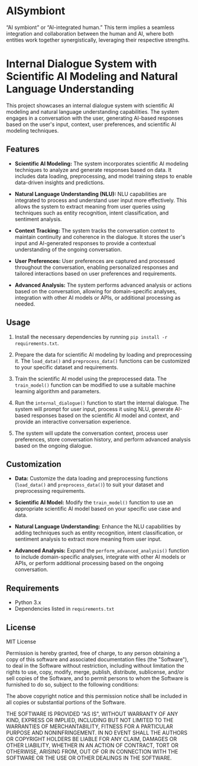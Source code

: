# AISymbiont
“AI symbiont” or “AI-integrated human.” This term implies a seamless integration and collaboration between the human and AI, where both entities work together synergistically, leveraging their respective strengths. 
# Internal Dialogue System with Scientific AI Modeling and Natural Language Understanding

This project showcases an internal dialogue system with scientific AI modeling and natural language understanding capabilities. The system engages in a conversation with the user, generating AI-based responses based on the user's input, context, user preferences, and scientific AI modeling techniques.

## Features

- **Scientific AI Modeling:** The system incorporates scientific AI modeling techniques to analyze and generate responses based on data. It includes data loading, preprocessing, and model training steps to enable data-driven insights and predictions.

- **Natural Language Understanding (NLU):** NLU capabilities are integrated to process and understand user input more effectively. This allows the system to extract meaning from user queries using techniques such as entity recognition, intent classification, and sentiment analysis.

- **Context Tracking:** The system tracks the conversation context to maintain continuity and coherence in the dialogue. It stores the user's input and AI-generated responses to provide a contextual understanding of the ongoing conversation.

- **User Preferences:** User preferences are captured and processed throughout the conversation, enabling personalized responses and tailored interactions based on user preferences and requirements.

- **Advanced Analysis:** The system performs advanced analysis or actions based on the conversation, allowing for domain-specific analyses, integration with other AI models or APIs, or additional processing as needed.

## Usage

1. Install the necessary dependencies by running `pip install -r requirements.txt`.

2. Prepare the data for scientific AI modeling by loading and preprocessing it. The `load_data()` and `preprocess_data()` functions can be customized to your specific dataset and requirements.

3. Train the scientific AI model using the preprocessed data. The `train_model()` function can be modified to use a suitable machine learning algorithm and parameters.

4. Run the `internal_dialogue()` function to start the internal dialogue. The system will prompt for user input, process it using NLU, generate AI-based responses based on the scientific AI model and context, and provide an interactive conversation experience.

5. The system will update the conversation context, process user preferences, store conversation history, and perform advanced analysis based on the ongoing dialogue.
 

## Customization

- **Data:** Customize the data loading and preprocessing functions (`load_data()` and `preprocess_data()`) to suit your dataset and preprocessing requirements.

- **Scientific AI Model:** Modify the `train_model()` function to use an appropriate scientific AI model based on your specific use case and data.

- **Natural Language Understanding:** Enhance the NLU capabilities by adding techniques such as entity recognition, intent classification, or sentiment analysis to extract more meaning from user input.

- **Advanced Analysis:** Expand the `perform_advanced_analysis()` function to include domain-specific analyses, integrate with other AI models or APIs, or perform additional processing based on the ongoing conversation.

## Requirements

- Python 3.x
- Dependencies listed in `requirements.txt`

## License

MIT License

Permission is hereby granted, free of charge, to any person obtaining a copy
of this software and associated documentation files (the "Software"), to deal
in the Software without restriction, including without limitation the rights
to use, copy, modify, merge, publish, distribute, sublicense, and/or sell
copies of the Software, and to permit persons to whom the Software is
furnished to do so, subject to the following conditions:

The above copyright notice and this permission notice shall be included in all
copies or substantial portions of the Software.

THE SOFTWARE IS PROVIDED "AS IS", WITHOUT WARRANTY OF ANY KIND, EXPRESS OR
IMPLIED, INCLUDING BUT NOT LIMITED TO THE WARRANTIES OF MERCHANTABILITY,
FITNESS FOR A PARTICULAR PURPOSE AND NONINFRINGEMENT. IN NO EVENT SHALL THE
AUTHORS OR COPYRIGHT HOLDERS BE LIABLE FOR ANY CLAIM, DAMAGES OR OTHER
LIABILITY, WHETHER IN AN ACTION OF CONTRACT, TORT OR OTHERWISE, ARISING FROM,
OUT OF OR IN CONNECTION WITH THE SOFTWARE OR THE USE OR OTHER DEALINGS IN THE
SOFTWARE.
